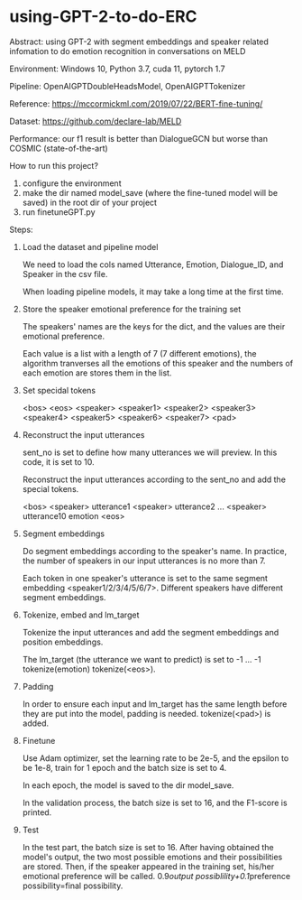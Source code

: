 # using-GPT-2-to-do-ERC
Abstract: using GPT-2 with segment embeddings and speaker related infomation to do emotion recognition in conversations on MELD

Environment: Windows 10, Python 3.7, cuda 11, pytorch 1.7

Pipeline: OpenAIGPTDoubleHeadsModel, OpenAIGPTTokenizer

Reference: https://mccormickml.com/2019/07/22/BERT-fine-tuning/

Dataset: https://github.com/declare-lab/MELD

Performance: our f1 result is better than DialogueGCN but worse than COSMIC (state-of-the-art)

How to run this project?

1. configure the environment
2. make the dir named model_save (where the fine-tuned model will be saved) in the root dir of your project
3. run finetuneGPT.py

Steps:

1. Load the dataset and pipeline model

    We need to load the cols named Utterance, Emotion, Dialogue_ID, and Speaker in the csv file.
    
    When loading pipeline models, it may take a long time at the first time.
    
2. Store the speaker emotional preference for the training set

    The speakers' names are the keys for the dict, and the values are their emotional preference.
    
    Each value is a list with a length of 7 (7 different emotions), the algorithm tranverses all the emotions of this speaker and the numbers of each emotion are stores them in the list.
    
3. Set specidal tokens

    &lt;bos&gt; &lt;eos&gt; &lt;speaker&gt; &lt;speaker1&gt; &lt;speaker2&gt; &lt;speaker3&gt; &lt;speaker4&gt; &lt;speaker5&gt; &lt;speaker6&gt; &lt;speaker7&gt; &lt;pad&gt;
    
4. Reconstruct the input utterances

    sent_no is set to define how many utterances we will preview. In this code, it is set to 10.
    
    Reconstruct the input utterances according to the sent_no and add the special tokens. 
    
    &lt;bos&gt; &lt;speaker&gt; utterance1 &lt;speaker&gt; utterance2 ... &lt;speaker&gt; utterance10 emotion &lt;eos&gt;
    
5. Segment embeddings

    Do segment embeddings according to the speaker's name. In practice, the number of speakers in our input utterances is no more than 7.
    
    Each token in one speaker's utterance is set to the same segment embedding &lt;speaker1/2/3/4/5/6/7&gt;. Different speakers have different segment embeddings.
    
6. Tokenize, embed and lm_target

    Tokenize the input utterances and add the segment embeddings and position embeddings.
    
    The lm_target (the utterance we want to predict) is set to -1 ... -1 tokenize(emotion) tokenize(&lt;eos&gt;).
    
7. Padding

    In order to ensure each input and lm_target has the same length before they are put into the model, padding is needed. tokenize(&lt;pad&gt;) is added.
    
8. Finetune

    Use Adam optimizer, set the learning rate to be 2e-5, and the epsilon to be 1e-8, train for 1 epoch and the batch size is set to 4.
    
    In each epoch, the model is saved to the dir model_save.
    
    In the validation process, the batch size is set to 16, and the F1-score is printed.

9. Test

    In the test part, the batch size is set to 16. After having obtained the model's output, the two most possible emotions and their possibilities are stored. Then, if the speaker appeared in the training set, his/her emotional preference will be called. 0.9*output possiblility+0.1*preference possibility=final possibility.
